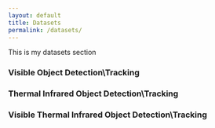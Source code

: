 ```yaml
---
layout: default
title: Datasets
permalink: /datasets/
---
```


This is my datasets section

### Visible Object Detection\Tracking
### Thermal Infrared Object Detection\Tracking
### Visible Thermal Infrared Object Detection\Tracking

